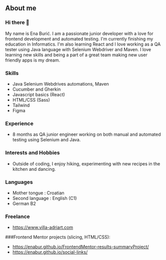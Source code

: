 ## About me

### Hi there 👋

My name is Ena Burić. I am a passionate junior developer with a love for frontend development and automated testing.
I'm currently finishing my education in Informatics. 
I'm also learning React and I love working as a QA tester using Java language with Selenium Webdriver and Maven. I love learning new skills and being a part of a great team making new user friendly apps is my dream.

### Skills

  - Java Selenium Webdrives automations, Maven
  - Cucumber and Gherkin
  - Javascript basics (React)
  - HTML/CSS (Sass)
  - Tailwind
  - Figma

### Experience
  - 8 months as QA junior engineer working on both manual and automated testing using Selenium and Java.

### Interests and Hobbies
  - Outside of coding, I enjoy hiking, experimenting with new recipes in the kitchen and dancing.

### Languages
  - Mother tongue : Croatian
  - Second language : English (C1)
  - German B2

### Freelance
  - https://www.villa-adriart.com

###Frontend Mentor projects (slicing, HTML/CSS):
  - https://enabur.github.io/FrontendMentor-results-summaryProject/
  - https://enabur.github.io/social-links/

    
<!--
**EnaBur/EnaBur** is a ✨ _special_ ✨ repository because its `README.md` (this file) appears on your GitHub profile.

Here are some ideas to get you started:

- 🔭 I’m currently working on ...
- 🌱 I’m currently learning ...
- 👯 I’m looking to collaborate on ...
- 🤔 I’m looking for help with ...
- 💬 Ask me about ...
- 📫 How to reach me: ...
- 😄 Pronouns: ...
- ⚡ Fun fact: ...
-->
